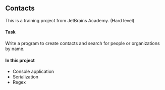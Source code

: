 ## Contacts

This is a training project from JetBrains Academy.
(Hard level)

#### Task

Write a program to create contacts and search for people or organizations by name.

#### In this project

* Console application
* Serialization
* Regex

